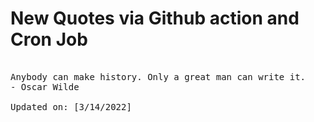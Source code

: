 # New Quotes via Github action and Cron Job

<pre>
<!-- #quote -->
Anybody can make history. Only a great man can write it.
- Oscar Wilde

Updated on: [3/14/2022]
<!-- #quoteEnd -->
</pre>

